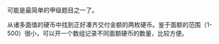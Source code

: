 <!--
2020-04-25 20:00:38 +0800

-->

可能是最简单的甲级题目之一了。

从诸多面值的硬币中找到正好凑齐交付金额的两枚硬币。鉴于面额的范围（1-500）很小，可以开一个数组记录不同面额硬币的数量，比较方便。
